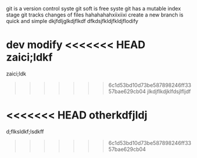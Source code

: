 git is a version control syste
git soft is free syste
git has a mutable index stage
git tracks changes of files
hahahahahxiixiixi
create a new branch is quick and simple
dkjfdljglkdjflkdf
dfkdsjfkldjfkldjflodify 

dev modify
<<<<<<< HEAD
zaici;ldkf
=======
zaici;ldk
>>>>>>> 6c1d53bd10d73be587898246ff3357bae629cb04
jlkdjflkdjklfdsjlfljdf



<<<<<<< HEAD
otherkdfjldj
=======
d;flksldkf;lsdkff
>>>>>>> 6c1d53bd10d73be587898246ff3357bae629cb04
